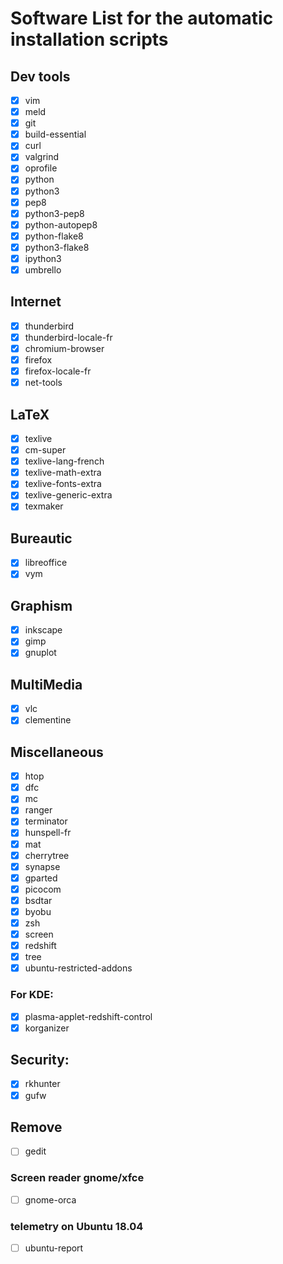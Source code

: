 # Software List for the automatic installation scripts

## Dev tools
- [x] vim
- [x] meld
- [x] git
- [x] build-essential
- [x] curl
- [x] valgrind
- [x] oprofile
- [x] python
- [x] python3
- [x] pep8
- [x] python3-pep8
- [x] python-autopep8
- [x] python-flake8
- [x] python3-flake8
- [x] ipython3
- [x] umbrello

## Internet
- [x] thunderbird
- [x] thunderbird-locale-fr
- [x] chromium-browser
- [x] firefox
- [x] firefox-locale-fr
- [x] net-tools

## LaTeX
- [x] texlive
- [x] cm-super
- [x] texlive-lang-french
- [x] texlive-math-extra
- [x] texlive-fonts-extra
- [x] texlive-generic-extra
- [x] texmaker

## Bureautic
- [x] libreoffice
- [x] vym

## Graphism
- [x] inkscape
- [x] gimp
- [x] gnuplot

## MultiMedia
- [x] vlc
- [x] clementine

## Miscellaneous
- [x] htop
- [x] dfc
- [x] mc
- [x] ranger
- [x] terminator
- [x] hunspell-fr
- [x] mat
- [x] cherrytree
- [x] synapse
- [x] gparted
- [x] picocom
- [x] bsdtar
- [x] byobu
- [x] zsh
- [x] screen
- [x] redshift
- [x] tree
- [x] ubuntu-restricted-addons

### For KDE:
- [x] plasma-applet-redshift-control
- [x] korganizer

## Security:
- [x] rkhunter
- [x] gufw

## Remove
- [ ] gedit

### Screen reader gnome/xfce
- [ ] gnome-orca

### telemetry on Ubuntu 18.04
- [ ] ubuntu-report
